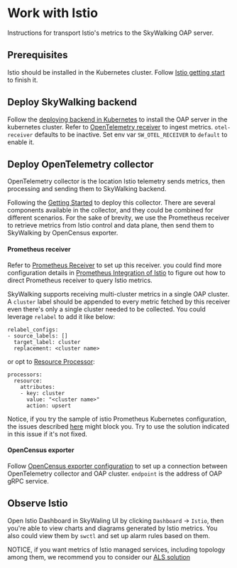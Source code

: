 # Work with Istio

Instructions for transport Istio's metrics to the SkyWalking OAP server.

## Prerequisites

Istio should be installed in the Kubernetes cluster. Follow [Istio getting start](https://istio.io/docs/setup/getting-started/)
to finish it.

## Deploy SkyWalking backend

Follow the [deploying backend in Kubernetes](../backend/backend-k8s.md) to install the OAP server in the kubernetes cluster.
Refer to [OpenTelemetry receiver](../backend/backend-receivers.md#OpenTelemetry-receiver) to ingest metrics.
`otel-receiver` defaults to be inactive. Set env var `SW_OTEL_RECEIVER` to `default` to enable it.


## Deploy OpenTelemetry collector
OpenTelemetry collector is the location Istio telemetry sends metrics, then processing and sending them to SkyWalking
backend.

Following the [Getting Started](https://opentelemetry.io/docs/collector/getting-started/) to deploy this collector. There 
are several components available in the collector, and they could be combined for different scenarios.
 For the sake of brevity, we use the Prometheus receiver to retrieve metrics from Istio control and data plane, 
 then send them to SkyWalking by OpenCensus exporter.

#### Prometheus receiver
Refer to [Prometheus Receiver](https://github.com/open-telemetry/opentelemetry-collector-contrib/blob/150692dbbceb3ff0df75c912e835f1feaac0be93/receiver/prometheusreceiver/README.md)
 to set up this receiver. you could find more configuration details in [Prometheus Integration of Istio](https://istio.io/latest/docs/ops/integrations/prometheus/#configuration)
 to figure out how to direct Prometheus receiver to query Istio metrics.
 
SkyWalking supports receiving multi-cluster metrics in a single OAP cluster. A `cluster` label should be appended to every metric
fetched by this receiver even there's only a single cluster needed to be collected.
You could leverage `relabel` to add it like below:

```
relabel_configs:
- source_labels: []
  target_label: cluster
  replacement: <cluster name>
```

or opt to [Resource Processor](https://github.com/open-telemetry/opentelemetry-collector-contrib/blob/a08903f05d3a544f548535c222b1c205b9f5a154/processor/resourceprocessor/README.md):

```
processors:
  resource:
    attributes:
    - key: cluster
      value: "<cluster name>"
      action: upsert
```

Notice, if you try the sample of istio Prometheus Kubernetes configuration, 
the issues described [here](https://github.com/open-telemetry/opentelemetry-collector/issues/2163) might block you. 
Try to use the solution indicated in this issue if it's not fixed.

#### OpenCensus exporter
Follow [OpenCensus exporter configuration](https://github.com/open-telemetry/opentelemetry-collector-contrib/blob/a08903f05d3a544f548535c222b1c205b9f5a154/exporter/opencensusexporter/README.md)
to set up a connection between OpenTelemetry collector and OAP cluster. `endpoint` is the address of OAP gRPC service.

## Observe Istio

Open Istio Dashboard in SkyWaling UI by clicking `Dashboard` -> `Istio`, then you're able to view charts and diagrams
generated by Istio metrics. You also could view them by `swctl` and set up alarm rules based on them.


NOTICE, if you want metrics of Istio managed services, including topology among them, we recommend you to consider our [ALS solution](../envoy/als_setting.md)
